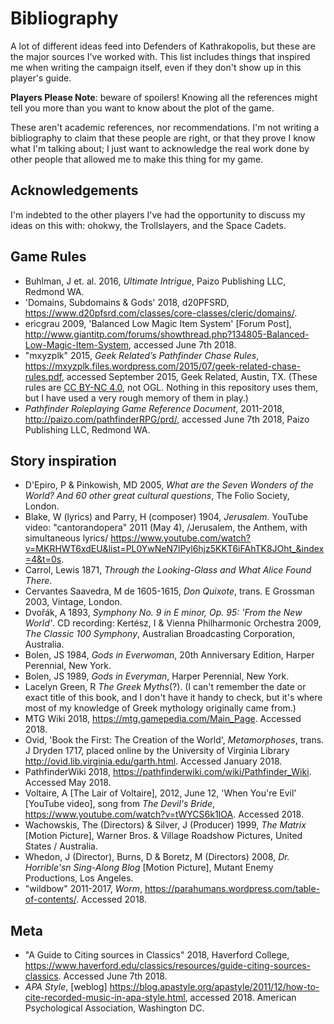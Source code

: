# Bibliography

A lot of different ideas feed into Defenders of Kathrakopolis,
but these are the major sources I've worked with.
This list includes things that inspired me when writing the campaign itself,
even if they don't show up in this player's guide.

**Players Please Note**: beware of spoilers! Knowing all the references might tell you more than you want to know about the plot of the game.

These aren't academic references, nor recommendations.
I'm not writing a bibliography to claim that these people are right, or that they prove I know what I'm talking about; I just want to acknowledge the real work done by other people that allowed me to make this thing for my game.

## Acknowledgements

I'm indebted to the other players I've had the opportunity to discuss my ideas on this with: ohokwy, the Trollslayers, and the Space Cadets.

## Game Rules

* Buhlman, J et. al. 2016, _Ultimate Intrigue_, Paizo Publishing LLC, Redmond WA.
* 'Domains, Subdomains & Gods' 2018, d20PFSRD, <https://www.d20pfsrd.com/classes/core-classes/cleric/domains/>.
* ericgrau 2009, 'Balanced Low Magic Item System' \[Forum Post\], <http://www.giantitp.com/forums/showthread.php?134805-Balanced-Low-Magic-Item-System>, accessed June 7th 2018.
* "mxyzplk" 2015, _Geek Related’s Pathfinder Chase Rules_, <https://mxyzplk.files.wordpress.com/2015/07/geek-related-chase-rules.pdf>, accessed September 2015, Geek Related, Austin, TX.  (These rules are [CC BY-NC 4.0](https://creativecommons.org/licenses/by-nc/4.0/), not OGL. Nothing in this repository uses them, but I have used a very rough memory of them in play.)
* _Pathfinder Roleplaying Game Reference Document_, 2011-2018, <http://paizo.com/pathfinderRPG/prd/>, accessed June 7th 2018, Paizo Publishing LLC, Redmond WA.

## Story inspiration

* D'Epiro, P & Pinkowish, MD 2005, _What are the Seven Wonders of the World? And 60 other great cultural questions_, The Folio Society, London.
* Blake, W (lyrics) and Parry, H (composer) 1904, _Jerusalem_. YouTube video: "cantorandopera" 2011 (May 4), \/Jerusalem, the Anthem, with simultaneous lyrics\/ <https://www.youtube.com/watch?v=MKRHWT6xdEU&list=PL0YwNeN7lPyl6hjz5KKT6iFAhTK8JOht_&index=4&t=0s>.
* Carrol, Lewis 1871, _Through the Looking-Glass and What Alice Found There_.
* Cervantes Saavedra, M de 1605-1615, _Don Quixote_, trans. E Grossman 2003, Vintage, London.
* Dvořák, A 1893, _Symphony No. 9 in E minor, Op. 95: 'From the New World'_. CD recording: Kertész, I & Vienna Philharmonic Orchestra 2009, _The Classic 100 Symphony_, Australian Broadcasting Corporation, Australia.
* Bolen, JS 1984, _Gods in Everwoman_, 20th Anniversary Edition, Harper Perennial, New York.
* Bolen, JS 1989, _Gods in Everyman_, Harper Perennial, New York.
* Lacelyn Green, R _The Greek Myths_(?). (I can't remember the date or exact title of this book, and I don't have it handy to check, but it's where most of my knowledge of Greek mythology originally came from.)
* MTG Wiki 2018, <https://mtg.gamepedia.com/Main_Page>. Accessed 2018.
* Ovid, 'Book the First: The Creation of the World', _Metamorphoses_, trans. J Dryden 1717, placed online by the University of Virginia Library <http://ovid.lib.virginia.edu/garth.html>. Accessed January 2018.
* PathfinderWiki 2018, <https://pathfinderwiki.com/wiki/Pathfinder_Wiki>. Accessed May 2018.
* Voltaire, A \[The Lair of Voltaire\], 2012, June 12, 'When You're Evil' \[YouTube video\], song from _The Devil's Bride_, <https://www.youtube.com/watch?v=tWYCS6k1IOA>. Accessed 2018.
* Wachowskis, The (Directors) & Silver, J (Producer) 1999, _The Matrix_ \[Motion Picture\], Warner Bros. & Village Roadshow Pictures, United States / Australia.
* Whedon, J (Director), Burns, D & Boretz, M (Directors) 2008, _Dr. Horrible'sn Sing-Along Blog_ \[Motion Picture\], Mutant Enemy Productions, Los Angeles.
* "wildbow" 2011-2017, _Worm_, <https://parahumans.wordpress.com/table-of-contents/>. Accessed 2018.

## Meta

* "A Guide to Citing sources in Classics" 2018, Haverford College, <https://www.haverford.edu/classics/resources/guide-citing-sources-classics>. Accessed June 7th 2018.
* _APA Style_, \[weblog\] <https://blog.apastyle.org/apastyle/2011/12/how-to-cite-recorded-music-in-apa-style.html>, accessed 2018. American Psychological Association, Washington DC.
